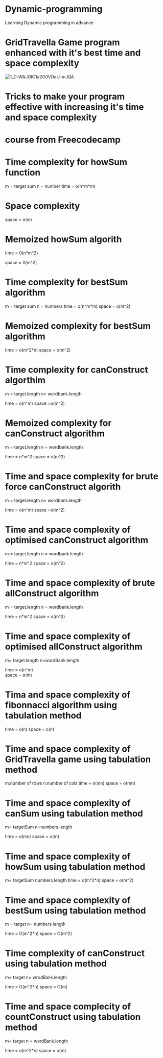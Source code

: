 # Dynamic-programming
Learning Dynamic programming in advance
# GridTravella Game program enhanced with it's best time and space complexity

 
![1_C-WAJOlC1a2O0VOeU-mJQA](https://user-images.githubusercontent.com/53707300/167315572-28f04c06-4676-48c7-bc33-572bf4a270dc.png)

 
# Tricks to make your program effective with increasing it's  time and space complexity
 
# course from Freecodecamp

# Time complexity for howSum function

   m = target sum
   n = number
   time = o(n^m*m)

# Space complexity

  space = o(m)


# Memoized howSum algorith

  time = 0(n*m^2)

  space = 0(m^2)


# Time complexity for bestSum algorithm

m  = target sum
n = numbers
time = o(n^m*m)
space = o(m^2)

# Memoized complexity for bestSum algorithm

  time = o(m^2*n)
  space = o(m^2)


# Time complexity for canConstruct algorthim

 m = target.length
 n= wordbank.length
 
 time = o(n^m)
 space =o(m^2)


# Memoized complexity for canConstruct algorithm

 m = target.length
 n = wordbank.length

 time = n*m^2
 space = o(m^2)


 # Time and space complexity for brute force canConstruct algorith

  m = target.length
 n= wordbank.length
 
 time = o(n^m)
 space =o(m^2)


 # Time and space complexity of optimised canConstruct algorithm
   
 m = target.length
 n = wordbank.length

 time = n*m^2
 space = o(m^2)

 # Time and space complexity of brute allConstruct algorithm
 m = target.length
 n = wordbank.length

 time = n*m^2
 space = o(m^2)
 
 # Time and space complexity of optimised  allConstruct algorithm

m= target.length
 n=wordBank.length

 time = o(n^m)    
 space = o(m) 


 # Tima and space complexity of fibonnacci algorithm using tabulation method

 time = o(n)
 space = o(n)

 # Time and space complexity of GridTravella game using tabulation method

  m:number of rows
  n:number of cols
 time = o(mn)
 space = o(mn)

 # Time and space complexity of canSum using tabulation method
 m= targetSum
 n=numbers.length
  
 time = o(mn)
 space =  o(m)

 # Time and space complexity of howSum using tabulation method

 m= targetSum
 numbers.length
 time = o(m^2*n)
 space = o(m^2)

 # Time and space complexity of bestSum using tabulation method

  m = target
  n= numbers.length

  time = O(m^2*n)
  space = O(m^2)


# Time complexity of canConstruct using tabulation method

 m= target
 n= wrodBank.length

  time = O(m^2*n)
  space = O(m)

# Time and space complecity of countConstruct using tabulation method

  m= target
  n = wordBank.length

  time = o(m^2*n)
  space = o(m)
